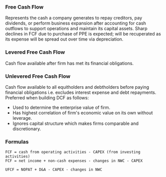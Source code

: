 ### Free Cash Flow

Represents the cash a company generates to repay creditors, pay dividends, or perform business expansion after accounting for cash outflows to support operations and maintain its capital assets. Sharp declines in FCF due to purchase of PPE is expected; will be recuperated as its expense will be spread out over time via depreciation.

### Levered Free Cash Flow

Cash flow available after firm has met its financial obligations.

### Unlevered Free Cash Flow

Cash flow available to all equitholders and debtholders before paying financial obligations i.e. excludes interest expense and debt repayments. Preferred when building DCF as follows:

- Used to determine the enterprise value of firm.
- Has highest correlation of firm's economic value on its own without leverage.
- Ignores capital structure which makes firms comparable and discretionary.

### Formulas

```
FCF = cash from operating activities - CAPEX (from investing activities)
FCF = net income + non-cash expenses - changes in NWC - CAPEX

UFCF = NOPAT + D&A - CAPEX - changes in NWC
```
